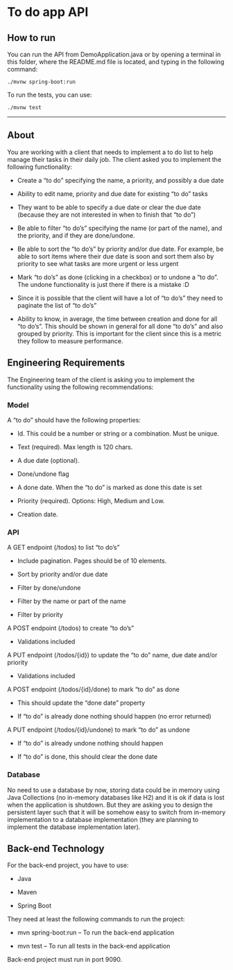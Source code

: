 # To do app API

## How to run

You can run the API from DemoApplication.java or by opening a terminal in this folder, where the README.md file is located, and typing in the following command:

```
./mvnw spring-boot:run
```

To run the tests, you can use:

```
./mvnw test
```

---

## About

You are working with a client that needs to implement a to do list to help manage their tasks in their daily job. The client asked you to implement the following functionality:

- Create a “to do” specifying the name, a priority, and possibly a due date

- Ability to edit name, priority and due date for existing “to do” tasks

- They want to be able to specify a due date or clear the due date (because they are not interested in when to finish that “to do”)

- Be able to filter “to do’s” specifying the name (or part of the name), and the priority, and if they are done/undone.

- Be able to sort the “to do’s” by priority and/or due date. For example, be able to sort items where their due date is soon and sort them also by priority to see what tasks are more urgent or less urgent

- Mark “to do’s” as done (clicking in a checkbox) or to undone a “to do”. The undone functionality is just there if there is a mistake :D

- Since it is possible that the client will have a lot of “to do’s” they need to paginate the list of “to do’s”

- Ability to know, in average, the time between creation and done for all “to do’s”. This should be shown in general for all done “to do’s” and also grouped by priority. This is important for the client since this is a metric they follow to measure performance.

## Engineering Requirements

The Engineering team of the client is asking you to implement the functionality using the following recommendations:

### Model

A “to do” should have the following properties:

- Id. This could be a number or string or a combination. Must be unique.

- Text (required). Max length is 120 chars.

- A due date (optional).

- Done/undone flag

- A done date. When the “to do” is marked as done this date is set

- Priority (required). Options: High, Medium and Low.

- Creation date.

### API

A GET endpoint (/todos) to list “to do’s”

- Include pagination. Pages should be of 10 elements.

- Sort by priority and/or due date

- Filter by done/undone

- Filter by the name or part of the name

- Filter by priority

A POST endpoint (/todos) to create “to do’s”

- Validations included

A PUT endpoint (/todos/{id}) to update the “to do” name, due date and/or priority

- Validations included

A POST endpoint (/todos/{id}/done) to mark “to do” as done

- This should update the “done date” property

- If “to do” is already done nothing should happen (no error returned)

A PUT endpoint (/todos/{id}/undone) to mark “to do” as undone

- If “to do” is already undone nothing should happen

- If “to do” is done, this should clear the done date

### Database

No need to use a database by now, storing data could be in memory using Java Collections (no in-memory databases like H2) and it is ok if data is lost when the application is shutdown. But they are asking you to design the persistent layer such that it will be somehow easy to switch from in-memory implementation to a database implementation (they are planning to implement the database implementation later).

## Back-end Technology

For the back-end project, you have to use:

- Java

- Maven

- Spring Boot

They need at least the following commands to run the project:

- mvn spring-boot:run – To run the back-end application

- mvn test – To run all tests in the back-end application

Back-end project must run in port 9090.

